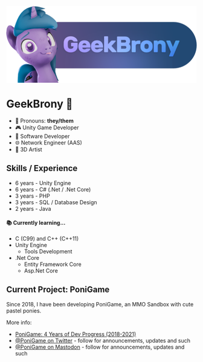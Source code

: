 <p align="center" style="margin-bottom: 2rem">
    <img align="center" src="dev_header.png"  width="600" />	
</p>

# GeekBrony 🦄
- 💜 Pronouns: **they/them**
- 🎮 Unity Game Developer
- 💾 Software Developer
- 🌐 Network Engineer (AAS)
- 🦄 3D Artist

## Skills / Experience
- 6 years - Unity Engine
- 6 years - C# (.Net / .Net Core) 
- 3 years - PHP
- 3 years - SQL / Database Design
- 2 years - Java

#### 📚 Currently learning...
- C (C99) and C++ (C++11)
- Unity Engine
	- Tools Development
- .Net Core
	- Entity Framework Core
	- Asp.Net Core

## Current Project: PoniGame
Since 2018, I have been developing PoniGame, an MMO Sandbox with cute pastel ponies.

More info:
- [PoniGame: 4 Years of Dev Progress (2018-2021)](https://www.youtube.com/watch?v=zJy9Oajqwn8)
- [@PoniGame on Twitter](https://twitter.com/PoniGame) - follow for announcements, updates and such
- [@PoniGame on Mastodon](https://pony.social/@PoniGame) - follow for announcements, updates and such

